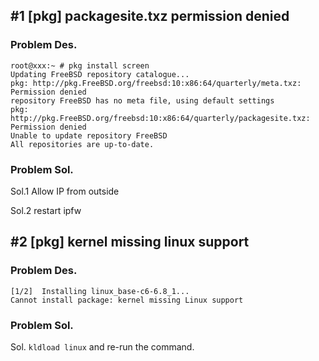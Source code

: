 ## #1 [pkg] packagesite.txz permission denied

### Problem Des.

```
root@xxx:~ # pkg install screen
Updating FreeBSD repository catalogue...
pkg: http://pkg.FreeBSD.org/freebsd:10:x86:64/quarterly/meta.txz: Permission denied
repository FreeBSD has no meta file, using default settings
pkg: http://pkg.FreeBSD.org/freebsd:10:x86:64/quarterly/packagesite.txz: Permission denied
Unable to update repository FreeBSD
All repositories are up-to-date.
```

### Problem Sol.

Sol.1 Allow IP from outside

Sol.2 restart ipfw

## #2 [pkg] kernel missing linux support

### Problem Des.

```
[1/2]  Installing linux_base-c6-6.8_1...
Cannot install package: kernel missing Linux support
```

### Problem Sol.

Sol. ```kldload linux``` and re-run the command.

